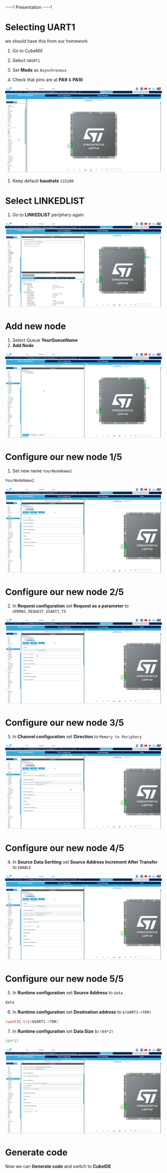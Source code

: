 ----!
Presentation
----!

# Selecting UART1

<asuccess>
we should have this from our homework
</asuccess>

1. Go to CubeMX
2. Select `UASRT1`
3. Set **Mode** as `Asynchronous`

4. Check that pins are at **PA9** & **PA10**

![select uart1](./img/22_03_09_131.png)

1. Keep default **baudrate** `115200`

# Select LINKEDLIST

1. Go to **LINKEDLIST** periphery again

![go to linked list](./img/22_03_09_133.gif)

# Add new node

1. Select Queue **YourQueueName**
2. **Add Node**

![add node](./img/22_03_09_137.gif)

# Configure our new node 1/5

1. Set new name `YourNodeName2`

```c
YourNodeName2
```

![set new node name](./img/22_03_09_139.gif)

# Configure our new node 2/5

2. In **Request configuration** set **Request as a parameter** to `GPDMA1_REQUEST_USART1_TX`

![set uart request](./img/22_03_09_143.gif)

# Configure our new node 3/5

3. In **Channel configuration** set **Direction** to `Memory to Periphery`

![set direction](./img/22_03_09_145.gif)

# Configure our new node 4/5

4. In **Source Data Sertting** set **Source Address Increment After Transfer** to `ENABLE` 

![set source data](./img/22_03_09_147.gif)

# Configure our new node 5/5

5. In **Runtime configuration** set **Source Address** to `data`

```c
data
```

6. In **Runtime configuration** set **Destination address** to `&(UART1->TDR)`

```c
(uint32_t)&(USART1->TDR)
```

7. In **Runtime configuration** set **Data Size** to `(64*2)`

```c
(64*2)
```

![set runtime configuration](./img/22_03_09_151.gif)

# Generate code

Now we can **Generate code** and switch to **CubeIDE**
